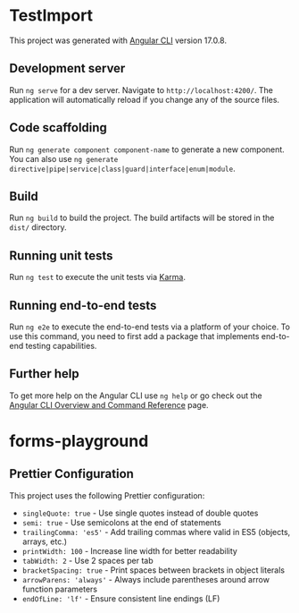 # TestImport

This project was generated with [Angular CLI](https://github.com/angular/angular-cli) version 17.0.8.

## Development server

Run `ng serve` for a dev server. Navigate to `http://localhost:4200/`. The application will automatically reload if you change any of the source files.

## Code scaffolding

Run `ng generate component component-name` to generate a new component. You can also use `ng generate directive|pipe|service|class|guard|interface|enum|module`.

## Build

Run `ng build` to build the project. The build artifacts will be stored in the `dist/` directory.

## Running unit tests

Run `ng test` to execute the unit tests via [Karma](https://karma-runner.github.io).

## Running end-to-end tests

Run `ng e2e` to execute the end-to-end tests via a platform of your choice. To use this command, you need to first add a package that implements end-to-end testing capabilities.

## Further help

To get more help on the Angular CLI use `ng help` or go check out the [Angular CLI Overview and Command Reference](https://angular.io/cli) page.
# forms-playground

## Prettier Configuration

This project uses the following Prettier configuration:

- `singleQuote: true` - Use single quotes instead of double quotes
- `semi: true` - Use semicolons at the end of statements
- `trailingComma: 'es5'` - Add trailing commas where valid in ES5 (objects, arrays, etc.)
- `printWidth: 100` - Increase line width for better readability
- `tabWidth: 2` - Use 2 spaces per tab
- `bracketSpacing: true` - Print spaces between brackets in object literals
- `arrowParens: 'always'` - Always include parentheses around arrow function parameters
- `endOfLine: 'lf'` - Ensure consistent line endings (LF)
